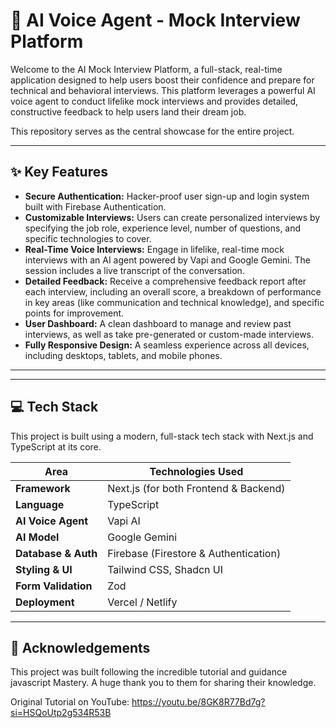 # 🤖 AI Voice Agent - Mock Interview Platform

Welcome to the AI Mock Interview Platform, a full-stack, real-time application designed to help users boost their confidence and prepare for technical and behavioral interviews. This platform leverages a powerful AI voice agent to conduct lifelike mock interviews and provides detailed, constructive feedback to help users land their dream job.

This repository serves as the central showcase for the entire project.


---

## ✨ Key Features

* **Secure Authentication:** Hacker-proof user sign-up and login system built with Firebase Authentication.
* **Customizable Interviews:** Users can create personalized interviews by specifying the job role, experience level, number of questions, and specific technologies to cover.
* **Real-Time Voice Interviews:** Engage in lifelike, real-time mock interviews with an AI agent powered by Vapi and Google Gemini. The session includes a live transcript of the conversation.
* **Detailed Feedback:** Receive a comprehensive feedback report after each interview, including an overall score, a breakdown of performance in key areas (like communication and technical knowledge), and specific points for improvement.
* **User Dashboard:** A clean dashboard to manage and review past interviews, as well as take pre-generated or custom-made interviews.
* **Fully Responsive Design:** A seamless experience across all devices, including desktops, tablets, and mobile phones.

---


---

## 💻 Tech Stack

This project is built using a modern, full-stack tech stack with Next.js and TypeScript at its core.

| Area                  | Technologies Used                                               |
| --------------------- | --------------------------------------------------------------- |
| **Framework** | Next.js (for both Frontend & Backend)                           |
| **Language** | TypeScript                                                      |
| **AI Voice Agent** | Vapi AI                                                         |
| **AI Model** | Google Gemini                                                   |
| **Database & Auth** | Firebase (Firestore & Authentication)                           |
| **Styling & UI** | Tailwind CSS, Shadcn UI                                         |
| **Form Validation** | Zod                                                             |
| **Deployment** | Vercel / Netlify                                                |

---

## 🙏 Acknowledgements

This project was built following the incredible tutorial and guidance javascript Mastery. A huge thank you to them for sharing their knowledge.

Original Tutorial on YouTube:
https://youtu.be/8GK8R77Bd7g?si=HSQoUtp2g534R53B
